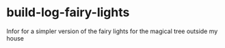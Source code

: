 # build-log-fairy-lights
Infor for a simpler version of the fairy lights for the magical tree outside my house
